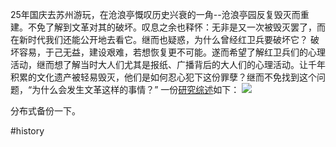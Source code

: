 25年国庆去苏州游玩，在沧浪亭慨叹历史兴衰的一角--沧浪亭园反复毁灭而重建。不免了解到文革对其的破坏。叹息之余也释怀：无非是又一次被毁灭罢了，而在新时代我们还能公开地去看它。继而也疑惑，为什么曾经红卫兵要破坏它？ 破坏容易，于己无益，建设艰难，若想恢复更不可能。遂而希望了解红卫兵们的心理活动，继而想了解当时大人们尤其是报纸、广播背后的大人们的心理活动。让千年积累的文化遗产被轻易毁灭，他们是如何忍心犯下这份罪孽？继而不免找到这个问题，“为什么会发生文革这样的事情？” 一份[研究综述](http://hua-xinmin.hxwk.org/2008/02/20/%e5%85%b3%e4%ba%8e%e2%80%9c%e6%af%9b%e6%b3%bd%e4%b8%9c%e4%b8%ba%e4%bb%80%e4%b9%88%e8%a6%81%e5%8f%91%e5%8a%a8%e6%96%87%e9%9d%a9%e2%80%9d%e7%9a%84%e7%a0%94%e7%a9%b6%e8%bf%b0%e8%af%84/)如下： ![](https://xiaohui-zhangjiakou.oss-cn-zhangjiakou.aliyuncs.com/image/202510042350581.png)

分布式备份一下。

#history

